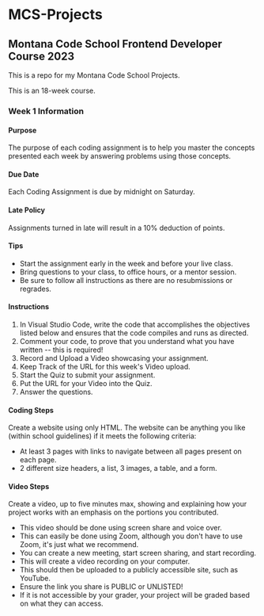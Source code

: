 # MCS-Projects
## Montana Code School Frontend Developer Course 2023

This is a repo for my Montana Code School Projects.

This is an 18-week course.

### Week 1 Information

#### Purpose
The purpose of each coding assignment is to help you master the concepts presented each week by answering problems using those concepts.

#### Due Date
Each Coding Assignment is due by midnight on Saturday.

#### Late Policy
Assignments turned in late will result in a 10% deduction of points.

#### Tips
- Start the assignment early in the week and before your live class.
- Bring questions to your class, to office hours, or a mentor session.
- Be sure to follow all instructions as there are no resubmissions or regrades.

#### Instructions
1. In Visual Studio Code, write the code that accomplishes the objectives listed below and ensures that the code compiles and runs as directed.
2. Comment your code, to prove that you understand what you have written -- this is required!
3. Record and Upload a Video showcasing your assignment.
4. Keep Track of the URL for this week's Video upload.
5. Start the Quiz to submit your assignment.
6. Put the URL for your Video into the Quiz.
7. Answer the questions.

#### Coding Steps
Create a website using only HTML. The website can be anything you like (within school guidelines) if it meets the following criteria:
- At least 3 pages with links to navigate between all pages present on each page.
- 2 different size headers, a list, 3 images, a table, and a form.

#### Video Steps
Create a video, up to five minutes max, showing and explaining how your project works with an emphasis on the portions you contributed.
- This video should be done using screen share and voice over.
- This can easily be done using Zoom, although you don't have to use Zoom, it's just what we recommend.
- You can create a new meeting, start screen sharing, and start recording.
- This will create a video recording on your computer.
- This should then be uploaded to a publicly accessible site, such as YouTube.
- Ensure the link you share is PUBLIC or UNLISTED!
- If it is not accessible by your grader, your project will be graded based on what they can access.

